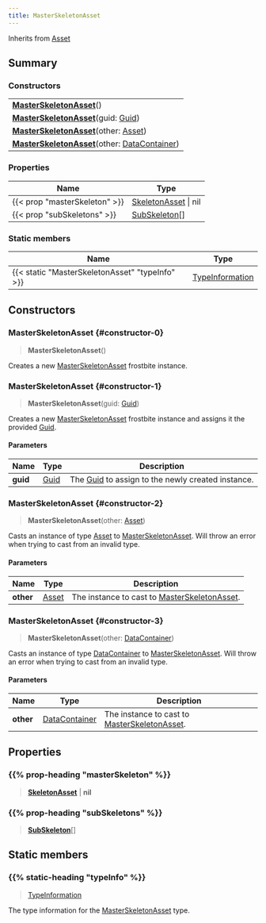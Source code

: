 ```yaml
---
title: MasterSkeletonAsset
---
```


Inherits from 
[Asset](/vext/ref/fb/asset)

## Summary
### Constructors
| |
| ----------- |
| **[MasterSkeletonAsset](#constructor-0)**() |
| **[MasterSkeletonAsset](#constructor-1)**(guid: [Guid](/vext/ref/shared/class/guid)) |
| **[MasterSkeletonAsset](#constructor-2)**(other: [Asset](/vext/ref/fb/asset)) |
| **[MasterSkeletonAsset](#constructor-3)**(other: [DataContainer](/vext/ref/shared/class/datacontainer)) |

### Properties
| Name | Type |
| ---- | ---- |
| {{< prop "masterSkeleton" >}} | [SkeletonAsset](/vext/ref/fb/skeletonasset) \| nil |
| {{< prop "subSkeletons" >}} | [SubSkeleton](/vext/ref/fb/subskeleton)[] |

### Static members
| Name | Type |
| ---- | ---- |
| {{< static "MasterSkeletonAsset" "typeInfo" >}} | [TypeInformation](/vext/ref/shared/class/typeinformation) |

## Constructors
### MasterSkeletonAsset {#constructor-0}
> **MasterSkeletonAsset**()

Creates a new [MasterSkeletonAsset](/vext/ref/fb/masterskeletonasset) frostbite instance.

### MasterSkeletonAsset {#constructor-1}
> **MasterSkeletonAsset**(guid: [Guid](/vext/ref/shared/class/guid))

Creates a new [MasterSkeletonAsset](/vext/ref/fb/masterskeletonasset) frostbite instance and assigns it the provided [Guid](/vext/ref/shared/class/guid).

#### Parameters
| Name | Type | Description |
| ---- | ---- | ----------- |
| **guid** | [Guid](/vext/ref/shared/class/guid) | The [Guid](/vext/ref/shared/class/guid) to assign to the newly created instance. |

### MasterSkeletonAsset {#constructor-2}
> **MasterSkeletonAsset**(other: [Asset](/vext/ref/fb/asset))

Casts an instance of type [Asset](/vext/ref/fb/asset) to [MasterSkeletonAsset](/vext/ref/fb/masterskeletonasset). Will throw an error when trying to cast from an invalid type.

#### Parameters
| Name | Type | Description |
| ---- | ---- | ----------- |
| **other** | [Asset](/vext/ref/fb/asset) | The instance to cast to [MasterSkeletonAsset](/vext/ref/fb/masterskeletonasset). |

### MasterSkeletonAsset {#constructor-3}
> **MasterSkeletonAsset**(other: [DataContainer](/vext/ref/shared/class/datacontainer))

Casts an instance of type [DataContainer](/vext/ref/shared/class/datacontainer) to [MasterSkeletonAsset](/vext/ref/fb/masterskeletonasset). Will throw an error when trying to cast from an invalid type.

#### Parameters
| Name | Type | Description |
| ---- | ---- | ----------- |
| **other** | [DataContainer](/vext/ref/shared/class/datacontainer) | The instance to cast to [MasterSkeletonAsset](/vext/ref/fb/masterskeletonasset). |

## Properties
### {{% prop-heading "masterSkeleton" %}}
> **[SkeletonAsset](/vext/ref/fb/skeletonasset)** | **nil**

### {{% prop-heading "subSkeletons" %}}
> **[SubSkeleton](/vext/ref/fb/subskeleton)**[]

## Static members
### {{% static-heading "typeInfo" %}}
> [TypeInformation](/vext/ref/shared/class/typeinformation)

The type information for the [MasterSkeletonAsset](/vext/ref/fb/masterskeletonasset) type.

